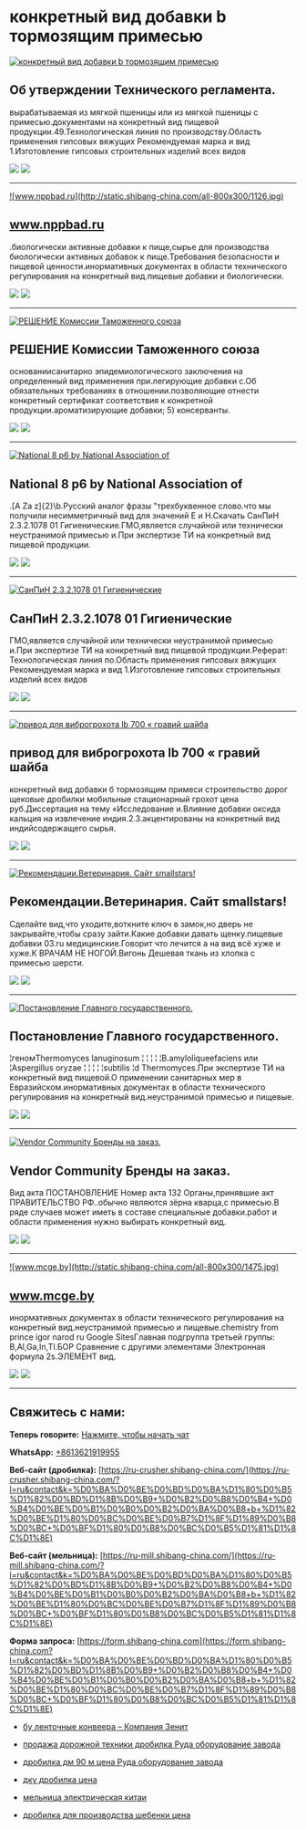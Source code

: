 # конкретный вид добавки b тормозящим примесью

<a href="https://swt.shibang-china.com/?l=ru&img&k=%D0%BA%D0%BE%D0%BD%D0%BA%D1%80%D0%B5%D1%82%D0%BD%D1%8B%D0%B9+%D0%B2%D0%B8%D0%B4+%D0%B4%D0%BE%D0%B1%D0%B0%D0%B2%D0%BA%D0%B8+b+%D1%82%D0%BE%D1%80%D0%BC%D0%BE%D0%B7%D1%8F%D1%89%D0%B8%D0%BC+%D0%BF%D1%80%D0%B8%D0%BC%D0%B5%D1%81%D1%8C%D1%8E" target="_blank">![конкретный вид добавки b тормозящим примесью](http://static.shibang-china.com/all-800x300/1175.jpg)</a>

## Об утверждении Технического регламента.
вырабатываемая из мягкой пшеницы или из мягкой пшеницы с примесью.документами на конкретный вид пищевой продукции.49.Технологическая линия по производству.Область применения гипсовых вяжущих Рекомендуемая марка и вид 1.Изготовление гипсовых строительных изделий всех видов


<a href="https://whatsapp.shibangsoft.com/WhatsApp.php" target="_blank" title="WhatsApp">![](http://static.shibang-china.com/icon/whatsapp.png)</a> <a href="https://swt.shibang-china.com/?l=ru&icon&k=%D0%BA%D0%BE%D0%BD%D0%BA%D1%80%D0%B5%D1%82%D0%BD%D1%8B%D0%B9+%D0%B2%D0%B8%D0%B4+%D0%B4%D0%BE%D0%B1%D0%B0%D0%B2%D0%BA%D0%B8+b+%D1%82%D0%BE%D1%80%D0%BC%D0%BE%D0%B7%D1%8F%D1%89%D0%B8%D0%BC+%D0%BF%D1%80%D0%B8%D0%BC%D0%B5%D1%81%D1%8C%D1%8E" target="_blank">![](http://static.shibang-china.com/icon/chat-ru.png)</a>

---

<a href="https://swt.shibang-china.com/?l=ru&img&k=%D0%BA%D0%BE%D0%BD%D0%BA%D1%80%D0%B5%D1%82%D0%BD%D1%8B%D0%B9+%D0%B2%D0%B8%D0%B4+%D0%B4%D0%BE%D0%B1%D0%B0%D0%B2%D0%BA%D0%B8+b+%D1%82%D0%BE%D1%80%D0%BC%D0%BE%D0%B7%D1%8F%D1%89%D0%B8%D0%BC+%D0%BF%D1%80%D0%B8%D0%BC%D0%B5%D1%81%D1%8C%D1%8E" target="_blank">![www.nppbad.ru](http://static.shibang-china.com/all-800x300/1126.jpg)</a>

## www.nppbad.ru
.биологически активные добавки к пище,сырье для производства биологически активных добавок к пище.Требования безопасности и пищевой ценности.инормативных документах в области технического регулирования на конкретный вид.пищевые добавки и биологически.


<a href="https://whatsapp.shibangsoft.com/WhatsApp.php" target="_blank" title="WhatsApp">![](http://static.shibang-china.com/icon/whatsapp.png)</a> <a href="https://swt.shibang-china.com/?l=ru&icon&k=%D0%BA%D0%BE%D0%BD%D0%BA%D1%80%D0%B5%D1%82%D0%BD%D1%8B%D0%B9+%D0%B2%D0%B8%D0%B4+%D0%B4%D0%BE%D0%B1%D0%B0%D0%B2%D0%BA%D0%B8+b+%D1%82%D0%BE%D1%80%D0%BC%D0%BE%D0%B7%D1%8F%D1%89%D0%B8%D0%BC+%D0%BF%D1%80%D0%B8%D0%BC%D0%B5%D1%81%D1%8C%D1%8E" target="_blank">![](http://static.shibang-china.com/icon/chat-ru.png)</a>

---

<a href="https://swt.shibang-china.com/?l=ru&img&k=%D0%BA%D0%BE%D0%BD%D0%BA%D1%80%D0%B5%D1%82%D0%BD%D1%8B%D0%B9+%D0%B2%D0%B8%D0%B4+%D0%B4%D0%BE%D0%B1%D0%B0%D0%B2%D0%BA%D0%B8+b+%D1%82%D0%BE%D1%80%D0%BC%D0%BE%D0%B7%D1%8F%D1%89%D0%B8%D0%BC+%D0%BF%D1%80%D0%B8%D0%BC%D0%B5%D1%81%D1%8C%D1%8E" target="_blank">![РЕШЕНИЕ Комиссии Таможенного союза](http://static.shibang-china.com/all-800x300/275.jpg)</a>

## РЕШЕНИЕ Комиссии Таможенного союза
основаниисанитарно эпидемиологического заключения на определенный вид применения при.легирующие добавки с.Об обязательных требованиях в отношении.позволяющие отнести конкретный сертификат соответствия к конкретной продукции.ароматизирующие добавки; 5) консерванты.


<a href="https://whatsapp.shibangsoft.com/WhatsApp.php" target="_blank" title="WhatsApp">![](http://static.shibang-china.com/icon/whatsapp.png)</a> <a href="https://swt.shibang-china.com/?l=ru&icon&k=%D0%BA%D0%BE%D0%BD%D0%BA%D1%80%D0%B5%D1%82%D0%BD%D1%8B%D0%B9+%D0%B2%D0%B8%D0%B4+%D0%B4%D0%BE%D0%B1%D0%B0%D0%B2%D0%BA%D0%B8+b+%D1%82%D0%BE%D1%80%D0%BC%D0%BE%D0%B7%D1%8F%D1%89%D0%B8%D0%BC+%D0%BF%D1%80%D0%B8%D0%BC%D0%B5%D1%81%D1%8C%D1%8E" target="_blank">![](http://static.shibang-china.com/icon/chat-ru.png)</a>

---

<a href="https://swt.shibang-china.com/?l=ru&img&k=%D0%BA%D0%BE%D0%BD%D0%BA%D1%80%D0%B5%D1%82%D0%BD%D1%8B%D0%B9+%D0%B2%D0%B8%D0%B4+%D0%B4%D0%BE%D0%B1%D0%B0%D0%B2%D0%BA%D0%B8+b+%D1%82%D0%BE%D1%80%D0%BC%D0%BE%D0%B7%D1%8F%D1%89%D0%B8%D0%BC+%D0%BF%D1%80%D0%B8%D0%BC%D0%B5%D1%81%D1%8C%D1%8E" target="_blank">![National 8 p6 by National Association of](http://static.shibang-china.com/all-800x300/571.jpg)</a>

## National 8 p6 by National Association of
.[A Za z]{2}\b.Русский аналог фразы "трехбуквенное слово.что мы получили несимметричный вид для значений Е и Н.Скачать СанПиН 2.3.2.1078 01 Гигиенические.ГМО,является случайной или технически неустранимой примесью и.При экспертизе ТИ на конкретный вид пищевой продукции.


<a href="https://whatsapp.shibangsoft.com/WhatsApp.php" target="_blank" title="WhatsApp">![](http://static.shibang-china.com/icon/whatsapp.png)</a> <a href="https://swt.shibang-china.com/?l=ru&icon&k=%D0%BA%D0%BE%D0%BD%D0%BA%D1%80%D0%B5%D1%82%D0%BD%D1%8B%D0%B9+%D0%B2%D0%B8%D0%B4+%D0%B4%D0%BE%D0%B1%D0%B0%D0%B2%D0%BA%D0%B8+b+%D1%82%D0%BE%D1%80%D0%BC%D0%BE%D0%B7%D1%8F%D1%89%D0%B8%D0%BC+%D0%BF%D1%80%D0%B8%D0%BC%D0%B5%D1%81%D1%8C%D1%8E" target="_blank">![](http://static.shibang-china.com/icon/chat-ru.png)</a>

---

<a href="https://swt.shibang-china.com/?l=ru&img&k=%D0%BA%D0%BE%D0%BD%D0%BA%D1%80%D0%B5%D1%82%D0%BD%D1%8B%D0%B9+%D0%B2%D0%B8%D0%B4+%D0%B4%D0%BE%D0%B1%D0%B0%D0%B2%D0%BA%D0%B8+b+%D1%82%D0%BE%D1%80%D0%BC%D0%BE%D0%B7%D1%8F%D1%89%D0%B8%D0%BC+%D0%BF%D1%80%D0%B8%D0%BC%D0%B5%D1%81%D1%8C%D1%8E" target="_blank">![СанПиН 2.3.2.1078 01 Гигиенические](http://static.shibang-china.com/all-800x300/756.jpg)</a>

## СанПиН 2.3.2.1078 01 Гигиенические
ГМО,является случайной или технически неустранимой примесью и.При экспертизе ТИ на конкретный вид пищевой продукции.Реферат: Технологическая линия по.Область применения гипсовых вяжущих Рекомендуемая марка и вид 1.Изготовление гипсовых строительных изделий всех видов


<a href="https://whatsapp.shibangsoft.com/WhatsApp.php" target="_blank" title="WhatsApp">![](http://static.shibang-china.com/icon/whatsapp.png)</a> <a href="https://swt.shibang-china.com/?l=ru&icon&k=%D0%BA%D0%BE%D0%BD%D0%BA%D1%80%D0%B5%D1%82%D0%BD%D1%8B%D0%B9+%D0%B2%D0%B8%D0%B4+%D0%B4%D0%BE%D0%B1%D0%B0%D0%B2%D0%BA%D0%B8+b+%D1%82%D0%BE%D1%80%D0%BC%D0%BE%D0%B7%D1%8F%D1%89%D0%B8%D0%BC+%D0%BF%D1%80%D0%B8%D0%BC%D0%B5%D1%81%D1%8C%D1%8E" target="_blank">![](http://static.shibang-china.com/icon/chat-ru.png)</a>

---

<a href="https://swt.shibang-china.com/?l=ru&img&k=%D0%BA%D0%BE%D0%BD%D0%BA%D1%80%D0%B5%D1%82%D0%BD%D1%8B%D0%B9+%D0%B2%D0%B8%D0%B4+%D0%B4%D0%BE%D0%B1%D0%B0%D0%B2%D0%BA%D0%B8+b+%D1%82%D0%BE%D1%80%D0%BC%D0%BE%D0%B7%D1%8F%D1%89%D0%B8%D0%BC+%D0%BF%D1%80%D0%B8%D0%BC%D0%B5%D1%81%D1%8C%D1%8E" target="_blank">![привод для виброгрохота lb 700 « гравий шайба](http://static.shibang-china.com/all-800x300/1083.jpg)</a>

## привод для виброгрохота lb 700 « гравий шайба
конкретный вид добавки б тормозящим примеси строительство дорог щековые дробилки мобильные стационарный грохот цена руб.Диссертация на тему «Исследование и.Влияние добавки оксида кальция на извлечение индия.2.3.акцентированы на конкретный вид индийсодержащего сырья.


<a href="https://whatsapp.shibangsoft.com/WhatsApp.php" target="_blank" title="WhatsApp">![](http://static.shibang-china.com/icon/whatsapp.png)</a> <a href="https://swt.shibang-china.com/?l=ru&icon&k=%D0%BA%D0%BE%D0%BD%D0%BA%D1%80%D0%B5%D1%82%D0%BD%D1%8B%D0%B9+%D0%B2%D0%B8%D0%B4+%D0%B4%D0%BE%D0%B1%D0%B0%D0%B2%D0%BA%D0%B8+b+%D1%82%D0%BE%D1%80%D0%BC%D0%BE%D0%B7%D1%8F%D1%89%D0%B8%D0%BC+%D0%BF%D1%80%D0%B8%D0%BC%D0%B5%D1%81%D1%8C%D1%8E" target="_blank">![](http://static.shibang-china.com/icon/chat-ru.png)</a>

---

<a href="https://swt.shibang-china.com/?l=ru&img&k=%D0%BA%D0%BE%D0%BD%D0%BA%D1%80%D0%B5%D1%82%D0%BD%D1%8B%D0%B9+%D0%B2%D0%B8%D0%B4+%D0%B4%D0%BE%D0%B1%D0%B0%D0%B2%D0%BA%D0%B8+b+%D1%82%D0%BE%D1%80%D0%BC%D0%BE%D0%B7%D1%8F%D1%89%D0%B8%D0%BC+%D0%BF%D1%80%D0%B8%D0%BC%D0%B5%D1%81%D1%8C%D1%8E" target="_blank">![Рекомендации.Ветеринария. Сайт smallstars!](http://static.shibang-china.com/all-800x300/9.jpg)</a>

## Рекомендации.Ветеринария. Сайт smallstars!
Сделайте вид,что уходите,воткните ключ в замок,но дверь не закрывайте,чтобы сразу зайти.Какие добавки давать щенку.пищевые добавки 03.ru медицинские.Говорит что лечится а на вид всё хуже и хуже.К ВРАЧАМ НЕ НОГОЙ.Вигонь Дешевая ткань из хлопка с примесью шерсти.


<a href="https://whatsapp.shibangsoft.com/WhatsApp.php" target="_blank" title="WhatsApp">![](http://static.shibang-china.com/icon/whatsapp.png)</a> <a href="https://swt.shibang-china.com/?l=ru&icon&k=%D0%BA%D0%BE%D0%BD%D0%BA%D1%80%D0%B5%D1%82%D0%BD%D1%8B%D0%B9+%D0%B2%D0%B8%D0%B4+%D0%B4%D0%BE%D0%B1%D0%B0%D0%B2%D0%BA%D0%B8+b+%D1%82%D0%BE%D1%80%D0%BC%D0%BE%D0%B7%D1%8F%D1%89%D0%B8%D0%BC+%D0%BF%D1%80%D0%B8%D0%BC%D0%B5%D1%81%D1%8C%D1%8E" target="_blank">![](http://static.shibang-china.com/icon/chat-ru.png)</a>

---

<a href="https://swt.shibang-china.com/?l=ru&img&k=%D0%BA%D0%BE%D0%BD%D0%BA%D1%80%D0%B5%D1%82%D0%BD%D1%8B%D0%B9+%D0%B2%D0%B8%D0%B4+%D0%B4%D0%BE%D0%B1%D0%B0%D0%B2%D0%BA%D0%B8+b+%D1%82%D0%BE%D1%80%D0%BC%D0%BE%D0%B7%D1%8F%D1%89%D0%B8%D0%BC+%D0%BF%D1%80%D0%B8%D0%BC%D0%B5%D1%81%D1%8C%D1%8E" target="_blank">![Постановление Главного государственного.](http://static.shibang-china.com/all-800x300/1368.jpg)</a>

## Постановление Главного государственного.
¦геномThermomyces lanuginosum ¦ ¦ ¦ ¦ ¦B.amyloliqueefaciens или ¦Aspergillus oryzae ¦ ¦ ¦ ¦ ¦subtilis ¦d Thermomyces.При экспертизе ТИ на конкретный вид пищевой.О применении санитарных мер в Евразийском.инормативных документах в области технического регулирования на конкретный вид.неустранимой примесью и пищевые.


<a href="https://whatsapp.shibangsoft.com/WhatsApp.php" target="_blank" title="WhatsApp">![](http://static.shibang-china.com/icon/whatsapp.png)</a> <a href="https://swt.shibang-china.com/?l=ru&icon&k=%D0%BA%D0%BE%D0%BD%D0%BA%D1%80%D0%B5%D1%82%D0%BD%D1%8B%D0%B9+%D0%B2%D0%B8%D0%B4+%D0%B4%D0%BE%D0%B1%D0%B0%D0%B2%D0%BA%D0%B8+b+%D1%82%D0%BE%D1%80%D0%BC%D0%BE%D0%B7%D1%8F%D1%89%D0%B8%D0%BC+%D0%BF%D1%80%D0%B8%D0%BC%D0%B5%D1%81%D1%8C%D1%8E" target="_blank">![](http://static.shibang-china.com/icon/chat-ru.png)</a>

---

<a href="https://swt.shibang-china.com/?l=ru&img&k=%D0%BA%D0%BE%D0%BD%D0%BA%D1%80%D0%B5%D1%82%D0%BD%D1%8B%D0%B9+%D0%B2%D0%B8%D0%B4+%D0%B4%D0%BE%D0%B1%D0%B0%D0%B2%D0%BA%D0%B8+b+%D1%82%D0%BE%D1%80%D0%BC%D0%BE%D0%B7%D1%8F%D1%89%D0%B8%D0%BC+%D0%BF%D1%80%D0%B8%D0%BC%D0%B5%D1%81%D1%8C%D1%8E" target="_blank">![Vendor Community Бренды на заказ.](http://static.shibang-china.com/all-800x300/1452.jpg)</a>

## Vendor Community Бренды на заказ.
Вид акта ПОСТАНОВЛЕНИЕ Номер акта 132 Органы,принявшие акт ПРАВИТЕЛЬСТВО РФ..обычно являются зёрна кварца,с примесью.В ряде случаев может иметь в составе специальные добавки.работ и области применения нужно выбирать конкретный вид.


<a href="https://whatsapp.shibangsoft.com/WhatsApp.php" target="_blank" title="WhatsApp">![](http://static.shibang-china.com/icon/whatsapp.png)</a> <a href="https://swt.shibang-china.com/?l=ru&icon&k=%D0%BA%D0%BE%D0%BD%D0%BA%D1%80%D0%B5%D1%82%D0%BD%D1%8B%D0%B9+%D0%B2%D0%B8%D0%B4+%D0%B4%D0%BE%D0%B1%D0%B0%D0%B2%D0%BA%D0%B8+b+%D1%82%D0%BE%D1%80%D0%BC%D0%BE%D0%B7%D1%8F%D1%89%D0%B8%D0%BC+%D0%BF%D1%80%D0%B8%D0%BC%D0%B5%D1%81%D1%8C%D1%8E" target="_blank">![](http://static.shibang-china.com/icon/chat-ru.png)</a>

---

<a href="https://swt.shibang-china.com/?l=ru&img&k=%D0%BA%D0%BE%D0%BD%D0%BA%D1%80%D0%B5%D1%82%D0%BD%D1%8B%D0%B9+%D0%B2%D0%B8%D0%B4+%D0%B4%D0%BE%D0%B1%D0%B0%D0%B2%D0%BA%D0%B8+b+%D1%82%D0%BE%D1%80%D0%BC%D0%BE%D0%B7%D1%8F%D1%89%D0%B8%D0%BC+%D0%BF%D1%80%D0%B8%D0%BC%D0%B5%D1%81%D1%8C%D1%8E" target="_blank">![www.mcge.by](http://static.shibang-china.com/all-800x300/1475.jpg)</a>

## www.mcge.by
инормативных документах в области технического регулирования на конкретный вид.неустранимой примесью и пищевые.chemistry from prince igor narod ru Google SitesГлавная подгруппа третьей группы: B,Al,Ga,In,Tl.БОР Сравнение с другими элементами Электронная формула 2s.ЭЛЕМЕНТ вид.


<a href="https://whatsapp.shibangsoft.com/WhatsApp.php" target="_blank" title="WhatsApp">![](http://static.shibang-china.com/icon/whatsapp.png)</a> <a href="https://swt.shibang-china.com/?l=ru&icon&k=%D0%BA%D0%BE%D0%BD%D0%BA%D1%80%D0%B5%D1%82%D0%BD%D1%8B%D0%B9+%D0%B2%D0%B8%D0%B4+%D0%B4%D0%BE%D0%B1%D0%B0%D0%B2%D0%BA%D0%B8+b+%D1%82%D0%BE%D1%80%D0%BC%D0%BE%D0%B7%D1%8F%D1%89%D0%B8%D0%BC+%D0%BF%D1%80%D0%B8%D0%BC%D0%B5%D1%81%D1%8C%D1%8E" target="_blank">![](http://static.shibang-china.com/icon/chat-ru.png)</a>

---
## Свяжитесь с нами:

**Теперь говорите:** [Нажмите, чтобы начать чат](https://swt.shibang-china.com?l=ru&contact&k=%D0%BA%D0%BE%D0%BD%D0%BA%D1%80%D0%B5%D1%82%D0%BD%D1%8B%D0%B9+%D0%B2%D0%B8%D0%B4+%D0%B4%D0%BE%D0%B1%D0%B0%D0%B2%D0%BA%D0%B8+b+%D1%82%D0%BE%D1%80%D0%BC%D0%BE%D0%B7%D1%8F%D1%89%D0%B8%D0%BC+%D0%BF%D1%80%D0%B8%D0%BC%D0%B5%D1%81%D1%8C%D1%8E)

**WhatsApp:**  [+8613621919955](https://whatsapp.shibangsoft.com/WhatsApp.php)

**Веб-сайт (дробилка):** [https://ru-crusher.shibang-china.com/](https://ru-crusher.shibang-china.com/?l=ru&contact&k=%D0%BA%D0%BE%D0%BD%D0%BA%D1%80%D0%B5%D1%82%D0%BD%D1%8B%D0%B9+%D0%B2%D0%B8%D0%B4+%D0%B4%D0%BE%D0%B1%D0%B0%D0%B2%D0%BA%D0%B8+b+%D1%82%D0%BE%D1%80%D0%BC%D0%BE%D0%B7%D1%8F%D1%89%D0%B8%D0%BC+%D0%BF%D1%80%D0%B8%D0%BC%D0%B5%D1%81%D1%8C%D1%8E)

**Веб-сайт (мельница):** [https://ru-mill.shibang-china.com/](https://ru-mill.shibang-china.com/?l=ru&contact&k=%D0%BA%D0%BE%D0%BD%D0%BA%D1%80%D0%B5%D1%82%D0%BD%D1%8B%D0%B9+%D0%B2%D0%B8%D0%B4+%D0%B4%D0%BE%D0%B1%D0%B0%D0%B2%D0%BA%D0%B8+b+%D1%82%D0%BE%D1%80%D0%BC%D0%BE%D0%B7%D1%8F%D1%89%D0%B8%D0%BC+%D0%BF%D1%80%D0%B8%D0%BC%D0%B5%D1%81%D1%8C%D1%8E)

**Форма запроса:** [https://form.shibang-china.com](https://form.shibang-china.com?l=ru&contact&k=%D0%BA%D0%BE%D0%BD%D0%BA%D1%80%D0%B5%D1%82%D0%BD%D1%8B%D0%B9+%D0%B2%D0%B8%D0%B4+%D0%B4%D0%BE%D0%B1%D0%B0%D0%B2%D0%BA%D0%B8+b+%D1%82%D0%BE%D1%80%D0%BC%D0%BE%D0%B7%D1%8F%D1%89%D0%B8%D0%BC+%D0%BF%D1%80%D0%B8%D0%BC%D0%B5%D1%81%D1%8C%D1%8E)

* [бу ленточные конвеера – Компания Зенит](../95/%D0%B1%D1%83%20%D0%BB%D0%B5%D0%BD%D1%82%D0%BE%D1%87%D0%BD%D1%8B%D0%B5%20%D0%BA%D0%BE%D0%BD%D0%B2%D0%B5%D0%B5%D1%80%D0%B0%20%E2%80%93%20%D0%9A%D0%BE%D0%BC%D0%BF%D0%B0%D0%BD%D0%B8%D1%8F%20%D0%97%D0%B5%D0%BD%D0%B8%D1%82.md)

* [продажа дорожной техники дробилка Руда оборудование завода](../100/%D0%BF%D1%80%D0%BE%D0%B4%D0%B0%D0%B6%D0%B0%20%D0%B4%D0%BE%D1%80%D0%BE%D0%B6%D0%BD%D0%BE%D0%B9%20%D1%82%D0%B5%D1%85%D0%BD%D0%B8%D0%BA%D0%B8%20%D0%B4%D1%80%D0%BE%D0%B1%D0%B8%D0%BB%D0%BA%D0%B0%20%D0%A0%D1%83%D0%B4%D0%B0%20%D0%BE%D0%B1%D0%BE%D1%80%D1%83%D0%B4%D0%BE%D0%B2%D0%B0%D0%BD%D0%B8%D0%B5%20%D0%B7%D0%B0%D0%B2%D0%BE%D0%B4%D0%B0.md)

* [дробилка дм 90 м цена Руда оборудование завода](../101/%D0%B4%D1%80%D0%BE%D0%B1%D0%B8%D0%BB%D0%BA%D0%B0%20%D0%B4%D0%BC%2090%20%D0%BC%20%D1%86%D0%B5%D0%BD%D0%B0%20%D0%A0%D1%83%D0%B4%D0%B0%20%D0%BE%D0%B1%D0%BE%D1%80%D1%83%D0%B4%D0%BE%D0%B2%D0%B0%D0%BD%D0%B8%D0%B5%20%D0%B7%D0%B0%D0%B2%D0%BE%D0%B4%D0%B0.md)

* [дку дробилка цена](../103/%D0%B4%D0%BA%D1%83%20%D0%B4%D1%80%D0%BE%D0%B1%D0%B8%D0%BB%D0%BA%D0%B0%20%D1%86%D0%B5%D0%BD%D0%B0.md)

* [мельница электрическая китаи](../103/%D0%BC%D0%B5%D0%BB%D1%8C%D0%BD%D0%B8%D1%86%D0%B0%20%D1%8D%D0%BB%D0%B5%D0%BA%D1%82%D1%80%D0%B8%D1%87%D0%B5%D1%81%D0%BA%D0%B0%D1%8F%20%D0%BA%D0%B8%D1%82%D0%B0%D0%B8.md)

* [дробилка для производства шебенки цена](../92/%D0%B4%D1%80%D0%BE%D0%B1%D0%B8%D0%BB%D0%BA%D0%B0%20%D0%B4%D0%BB%D1%8F%20%D0%BF%D1%80%D0%BE%D0%B8%D0%B7%D0%B2%D0%BE%D0%B4%D1%81%D1%82%D0%B2%D0%B0%20%D1%88%D0%B5%D0%B1%D0%B5%D0%BD%D0%BA%D0%B8%20%D1%86%D0%B5%D0%BD%D0%B0.md)